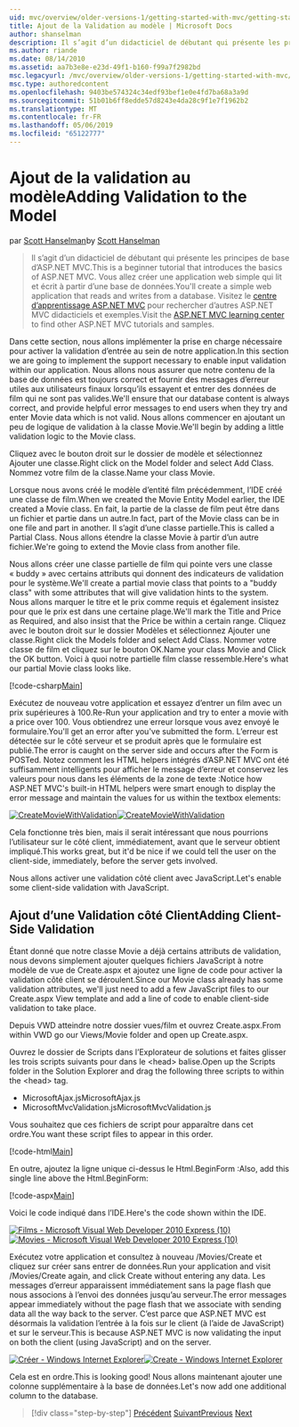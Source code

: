 ```yaml
---
uid: mvc/overview/older-versions-1/getting-started-with-mvc/getting-started-with-mvc-part7
title: Ajout de la Validation au modèle | Microsoft Docs
author: shanselman
description: Il s’agit d’un didacticiel de débutant qui présente les principes de base d’ASP.NET MVC. Créer une application web simple qui lit et écrit à partir d’une base de données.
ms.author: riande
ms.date: 08/14/2010
ms.assetid: aa7b3e8e-e23d-49f1-b160-f99a7f2982bd
msc.legacyurl: /mvc/overview/older-versions-1/getting-started-with-mvc/getting-started-with-mvc-part7
msc.type: authoredcontent
ms.openlocfilehash: 9403be574324c34edf93bef1e0e4fd7ba68a3a9d
ms.sourcegitcommit: 51b01b6ff8edde57d8243e4da28c9f1e7f1962b2
ms.translationtype: MT
ms.contentlocale: fr-FR
ms.lasthandoff: 05/06/2019
ms.locfileid: "65122777"
---
```

# <a name="adding-validation-to-the-model"></a><span data-ttu-id="154d5-104">Ajout de la validation au modèle</span><span class="sxs-lookup"><span data-stu-id="154d5-104">Adding Validation to the Model</span></span>

<span data-ttu-id="154d5-105">par [Scott Hanselman](https://github.com/shanselman)</span><span class="sxs-lookup"><span data-stu-id="154d5-105">by [Scott Hanselman](https://github.com/shanselman)</span></span>

> <span data-ttu-id="154d5-106">Il s’agit d’un didacticiel de débutant qui présente les principes de base d’ASP.NET MVC.</span><span class="sxs-lookup"><span data-stu-id="154d5-106">This is a beginner tutorial that introduces the basics of ASP.NET MVC.</span></span> <span data-ttu-id="154d5-107">Vous allez créer une application web simple qui lit et écrit à partir d’une base de données.</span><span class="sxs-lookup"><span data-stu-id="154d5-107">You'll create a simple web application that reads and writes from a database.</span></span> <span data-ttu-id="154d5-108">Visitez le [centre d’apprentissage ASP.NET MVC](../../../index.md) pour rechercher d’autres ASP.NET MVC didacticiels et exemples.</span><span class="sxs-lookup"><span data-stu-id="154d5-108">Visit the [ASP.NET MVC learning center](../../../index.md) to find other ASP.NET MVC tutorials and samples.</span></span>

<span data-ttu-id="154d5-109">Dans cette section, nous allons implémenter la prise en charge nécessaire pour activer la validation d’entrée au sein de notre application.</span><span class="sxs-lookup"><span data-stu-id="154d5-109">In this section we are going to implement the support necessary to enable input validation within our application.</span></span> <span data-ttu-id="154d5-110">Nous allons nous assurer que notre contenu de la base de données est toujours correct et fournir des messages d’erreur utiles aux utilisateurs finaux lorsqu’ils essayent et entrer des données de film qui ne sont pas valides.</span><span class="sxs-lookup"><span data-stu-id="154d5-110">We'll ensure that our database content is always correct, and provide helpful error messages to end users when they try and enter Movie data which is not valid.</span></span> <span data-ttu-id="154d5-111">Nous allons commencer en ajoutant un peu de logique de validation à la classe Movie.</span><span class="sxs-lookup"><span data-stu-id="154d5-111">We'll begin by adding a little validation logic to the Movie class.</span></span>

<span data-ttu-id="154d5-112">Cliquez avec le bouton droit sur le dossier de modèle et sélectionnez Ajouter une classe.</span><span class="sxs-lookup"><span data-stu-id="154d5-112">Right click on the Model folder and select Add Class.</span></span> <span data-ttu-id="154d5-113">Nommez votre film de la classe.</span><span class="sxs-lookup"><span data-stu-id="154d5-113">Name your class Movie.</span></span>

<span data-ttu-id="154d5-114">Lorsque nous avons créé le modèle d’entité film précédemment, l’IDE créé une classe de film.</span><span class="sxs-lookup"><span data-stu-id="154d5-114">When we created the Movie Entity Model earlier, the IDE created a Movie class.</span></span> <span data-ttu-id="154d5-115">En fait, la partie de la classe de film peut être dans un fichier et partie dans un autre.</span><span class="sxs-lookup"><span data-stu-id="154d5-115">In fact, part of the Movie class can be in one file and part in another.</span></span> <span data-ttu-id="154d5-116">Il s’agit d’une classe partielle.</span><span class="sxs-lookup"><span data-stu-id="154d5-116">This is called a Partial Class.</span></span> <span data-ttu-id="154d5-117">Nous allons étendre la classe Movie à partir d’un autre fichier.</span><span class="sxs-lookup"><span data-stu-id="154d5-117">We're going to extend the Movie class from another file.</span></span>

<span data-ttu-id="154d5-118">Nous allons créer une classe partielle de film qui pointe vers une classe « buddy » avec certains attributs qui donnent des indicateurs de validation pour le système.</span><span class="sxs-lookup"><span data-stu-id="154d5-118">We'll create a partial movie class that points to a "buddy class" with some attributes that will give validation hints to the system.</span></span> <span data-ttu-id="154d5-119">Nous allons marquer le titre et le prix comme requis et également insistez pour que le prix est dans une certaine plage.</span><span class="sxs-lookup"><span data-stu-id="154d5-119">We'll mark the Title and Price as Required, and also insist that the Price be within a certain range.</span></span> <span data-ttu-id="154d5-120">Cliquez avec le bouton droit sur le dossier Modèles et sélectionnez Ajouter une classe.</span><span class="sxs-lookup"><span data-stu-id="154d5-120">Right click the Models folder and select Add Class.</span></span> <span data-ttu-id="154d5-121">Nommer votre classe de film et cliquez sur le bouton OK.</span><span class="sxs-lookup"><span data-stu-id="154d5-121">Name your class Movie and Click the OK button.</span></span> <span data-ttu-id="154d5-122">Voici à quoi notre partielle film classe ressemble.</span><span class="sxs-lookup"><span data-stu-id="154d5-122">Here's what our partial Movie class looks like.</span></span>

[!code-csharp[Main](getting-started-with-mvc-part7/samples/sample1.cs)]

<span data-ttu-id="154d5-123">Exécutez de nouveau votre application et essayez d’entrer un film avec un prix supérieures à 100.</span><span class="sxs-lookup"><span data-stu-id="154d5-123">Re-Run your application and try to enter a movie with a price over 100.</span></span> <span data-ttu-id="154d5-124">Vous obtiendrez une erreur lorsque vous avez envoyé le formulaire.</span><span class="sxs-lookup"><span data-stu-id="154d5-124">You'll get an error after you've submitted the form.</span></span> <span data-ttu-id="154d5-125">L’erreur est détectée sur le côté serveur et se produit après que le formulaire est publié.</span><span class="sxs-lookup"><span data-stu-id="154d5-125">The error is caught on the server side and occurs after the Form is POSTed.</span></span> <span data-ttu-id="154d5-126">Notez comment les HTML helpers intégrés d’ASP.NET MVC ont été suffisamment intelligents pour afficher le message d’erreur et conservez les valeurs pour nous dans les éléments de la zone de texte :</span><span class="sxs-lookup"><span data-stu-id="154d5-126">Notice how ASP.NET MVC's built-in HTML helpers were smart enough to display the error message and maintain the values for us within the textbox elements:</span></span>

<span data-ttu-id="154d5-127">[![CreateMovieWithValidation](getting-started-with-mvc-part7/_static/image2.png)](getting-started-with-mvc-part7/_static/image1.png)</span><span class="sxs-lookup"><span data-stu-id="154d5-127">[![CreateMovieWithValidation](getting-started-with-mvc-part7/_static/image2.png)](getting-started-with-mvc-part7/_static/image1.png)</span></span>

<span data-ttu-id="154d5-128">Cela fonctionne très bien, mais il serait intéressant que nous pourrions l’utilisateur sur le côté client, immédiatement, avant que le serveur obtient impliqué.</span><span class="sxs-lookup"><span data-stu-id="154d5-128">This works great, but it'd be nice if we could tell the user on the client-side, immediately, before the server gets involved.</span></span>

<span data-ttu-id="154d5-129">Nous allons activer une validation côté client avec JavaScript.</span><span class="sxs-lookup"><span data-stu-id="154d5-129">Let's enable some client-side validation with JavaScript.</span></span>

## <a name="adding-client-side-validation"></a><span data-ttu-id="154d5-130">Ajout d’une Validation côté Client</span><span class="sxs-lookup"><span data-stu-id="154d5-130">Adding Client-Side Validation</span></span>

<span data-ttu-id="154d5-131">Étant donné que notre classe Movie a déjà certains attributs de validation, nous devons simplement ajouter quelques fichiers JavaScript à notre modèle de vue de Create.aspx et ajoutez une ligne de code pour activer la validation côté client se déroulent.</span><span class="sxs-lookup"><span data-stu-id="154d5-131">Since our Movie class already has some validation attributes, we'll just need to add a few JavaScript files to our Create.aspx View template and add a line of code to enable client-side validation to take place.</span></span>

<span data-ttu-id="154d5-132">Depuis VWD atteindre notre dossier vues/film et ouvrez Create.aspx.</span><span class="sxs-lookup"><span data-stu-id="154d5-132">From within VWD go our Views/Movie folder and open up Create.aspx.</span></span>

<span data-ttu-id="154d5-133">Ouvrez le dossier de Scripts dans l’Explorateur de solutions et faites glisser les trois scripts suivants pour dans le &lt;head&gt; balise.</span><span class="sxs-lookup"><span data-stu-id="154d5-133">Open up the Scripts folder in the Solution Explorer and drag the following three scripts to within the &lt;head&gt; tag.</span></span>

- <span data-ttu-id="154d5-134">MicrosoftAjax.js</span><span class="sxs-lookup"><span data-stu-id="154d5-134">MicrosoftAjax.js</span></span>
- <span data-ttu-id="154d5-135">MicrosoftMvcValidation.js</span><span class="sxs-lookup"><span data-stu-id="154d5-135">MicrosoftMvcValidation.js</span></span>

<span data-ttu-id="154d5-136">Vous souhaitez que ces fichiers de script pour apparaître dans cet ordre.</span><span class="sxs-lookup"><span data-stu-id="154d5-136">You want these script files to appear in this order.</span></span>

[!code-html[Main](getting-started-with-mvc-part7/samples/sample2.html)]

<span data-ttu-id="154d5-137">En outre, ajoutez la ligne unique ci-dessus le Html.BeginForm :</span><span class="sxs-lookup"><span data-stu-id="154d5-137">Also, add this single line above the Html.BeginForm:</span></span>

[!code-aspx[Main](getting-started-with-mvc-part7/samples/sample3.aspx)]

<span data-ttu-id="154d5-138">Voici le code indiqué dans l’IDE.</span><span class="sxs-lookup"><span data-stu-id="154d5-138">Here's the code shown within the IDE.</span></span>

<span data-ttu-id="154d5-139">[![Films - Microsoft Visual Web Developer 2010 Express (10)](getting-started-with-mvc-part7/_static/image4.png)](getting-started-with-mvc-part7/_static/image3.png)</span><span class="sxs-lookup"><span data-stu-id="154d5-139">[![Movies - Microsoft Visual Web Developer 2010 Express (10)](getting-started-with-mvc-part7/_static/image4.png)](getting-started-with-mvc-part7/_static/image3.png)</span></span>

<span data-ttu-id="154d5-140">Exécutez votre application et consultez à nouveau /Movies/Create et cliquez sur créer sans entrer de données.</span><span class="sxs-lookup"><span data-stu-id="154d5-140">Run your application and visit /Movies/Create again, and click Create without entering any data.</span></span> <span data-ttu-id="154d5-141">Les messages d’erreur apparaissent immédiatement sans la page flash que nous associons à l’envoi des données jusqu’au serveur.</span><span class="sxs-lookup"><span data-stu-id="154d5-141">The error messages appear immediately without the page flash that we associate with sending data all the way back to the server.</span></span> <span data-ttu-id="154d5-142">C’est parce que ASP.NET MVC est désormais la validation l’entrée à la fois sur le client (à l’aide de JavaScript) et sur le serveur.</span><span class="sxs-lookup"><span data-stu-id="154d5-142">This is because ASP.NET MVC is now validating the input on both the client (using JavaScript) and on the server.</span></span>

<span data-ttu-id="154d5-143">[![Créer - Windows Internet Explorer](getting-started-with-mvc-part7/_static/image6.png)](getting-started-with-mvc-part7/_static/image5.png)</span><span class="sxs-lookup"><span data-stu-id="154d5-143">[![Create - Windows Internet Explorer](getting-started-with-mvc-part7/_static/image6.png)](getting-started-with-mvc-part7/_static/image5.png)</span></span>

<span data-ttu-id="154d5-144">Cela est en ordre.</span><span class="sxs-lookup"><span data-stu-id="154d5-144">This is looking good!</span></span> <span data-ttu-id="154d5-145">Nous allons maintenant ajouter une colonne supplémentaire à la base de données.</span><span class="sxs-lookup"><span data-stu-id="154d5-145">Let's now add one additional column to the database.</span></span>

> [!div class="step-by-step"]
> <span data-ttu-id="154d5-146">[Précédent](getting-started-with-mvc-part6.md)
> [Suivant](getting-started-with-mvc-part8.md)</span><span class="sxs-lookup"><span data-stu-id="154d5-146">[Previous](getting-started-with-mvc-part6.md)
[Next](getting-started-with-mvc-part8.md)</span></span>

